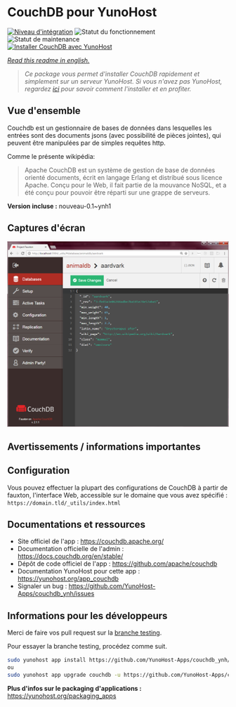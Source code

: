 <!--
N.B.: This README was automatically generated by https://github.com/YunoHost/apps/tree/master/tools/README-generator
It shall NOT be edited by hand.
-->

# CouchDB pour YunoHost

[![Niveau d'intégration](https://dash.yunohost.org/integration/couchdb.svg)](https://dash.yunohost.org/appci/app/couchdb) ![Statut du fonctionnement](https://ci-apps.yunohost.org/ci/badges/couchdb.status.svg) ![Statut de maintenance](https://ci-apps.yunohost.org/ci/badges/couchdb.maintain.svg)  
[![Installer CouchDB avec YunoHost](https://install-app.yunohost.org/install-with-yunohost.svg)](https://install-app.yunohost.org/?app=couchdb)

*[Read this readme in english.](./README.md)*

> *Ce package vous permet d'installer CouchDB rapidement et simplement sur un serveur YunoHost.
Si vous n'avez pas YunoHost, regardez [ici](https://yunohost.org/#/install) pour savoir comment l'installer et en profiter.*

## Vue d'ensemble

Couchdb est un gestionnaire de bases de données dans lesquelles les entrées sont des documents jsons (avec possibilité de pièces jointes), qui peuvent être manipulées par de simples requêtes http.

Comme le présente wikipédia:
> Apache CouchDB est un système de gestion de base de données orienté documents, écrit en langage Erlang et distribué sous licence Apache.
> Conçu pour le Web, il fait partie de la mouvance NoSQL, et a été conçu pour pouvoir être réparti sur une grappe de serveurs.


**Version incluse :** nouveau-0.1~ynh1

## Captures d'écran

![Capture d'écran de CouchDB](./doc/screenshots/Apache_CouchDB_v2.1.1_Fauxton_Console.png)

## Avertissements / informations importantes

## Configuration

Vous pouvez effectuer la plupart des configurations de CouchDB à partir de fauxton, l'interface Web, accessible sur le domaine que vous avez spécifié : `https://domain.tld/_utils/index.html`

## Documentations et ressources

* Site officiel de l'app : <https://couchdb.apache.org/>
* Documentation officielle de l'admin : <https://docs.couchdb.org/en/stable/>
* Dépôt de code officiel de l'app : <https://github.com/apache/couchdb>
* Documentation YunoHost pour cette app : <https://yunohost.org/app_couchdb>
* Signaler un bug : <https://github.com/YunoHost-Apps/couchdb_ynh/issues>

## Informations pour les développeurs

Merci de faire vos pull request sur la [branche testing](https://github.com/YunoHost-Apps/couchdb_ynh/tree/testing).

Pour essayer la branche testing, procédez comme suit.

``` bash
sudo yunohost app install https://github.com/YunoHost-Apps/couchdb_ynh/tree/testing --debug
ou
sudo yunohost app upgrade couchdb -u https://github.com/YunoHost-Apps/couchdb_ynh/tree/testing --debug
```

**Plus d'infos sur le packaging d'applications :** <https://yunohost.org/packaging_apps>
